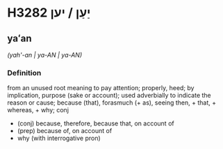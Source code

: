 # H3282 יַעַן / יען

## yaʻan

_(yah'-an | ya-AN | ya-AN)_

### Definition

from an unused root meaning to pay attention; properly, heed; by implication, purpose (sake or account); used adverbially to indicate the reason or cause; because (that), forasmuch (+ as), seeing then, + that, + whereas, + why; conj

- (conj) because, therefore, because that, on account of
- (prep) because of, on account of
- why (with interrogative pron)
